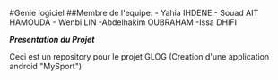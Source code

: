 
#Genie logiciel
	##Membre de l'equipe:
		- Yahia IHDENE
		- Souad AIT HAMOUDA
		- Wenbi LIN
		-Abdelhakim OUBRAHAM
		-Issa DHIFI

***Presentation du Projet***

 Ceci est un repository pour le projet GLOG (Creation d'une application android "MySport")

